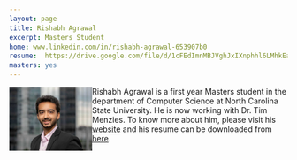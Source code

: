 ```yaml
---
layout: page
title: Rishabh Agrawal
excerpt: Masters Student
home: www.linkedin.com/in/rishabh-agrawal-653907b0
resume:  https://drive.google.com/file/d/1cFEdImnMBJVghJxIXnphhl6LMhkEa0Tv/view
masters: yes
---
```



<img align="left" width="150" src="/img/pranav.jpg">
Rishabh Agrawal is a first year Masters student in the department of Computer Science at North Carolina State University. He is now working with Dr. Tim Menzies. To know more about him, please visit his <a href="www.linkedin.com/in/rishabh-agrawal-653907b0">website</a> and his resume can be downloaded from <a href=" https://drive.google.com/file/d/1cFEdImnMBJVghJxIXnphhl6LMhkEa0Tv/view">here</a>.
